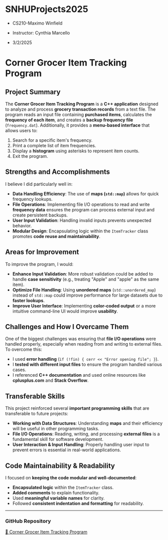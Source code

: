 # SNHUProjects2025

- CS210-Maximo Winfield 

- Instructor: Cynthia Marcello 

- 3/2/2025 

# Corner Grocer Item Tracking Program

## Project Summary
The **Corner Grocer Item Tracking Program** is a **C++ application** designed to analyze and process **grocery transaction records** from a text file. The program reads an input file containing **purchased items**, calculates the **frequency of each item**, and creates a **backup frequency file** (`frequency.dat`). Additionally, it provides a **menu-based interface** that allows users to:

1. Search for a specific item's frequency.
2. Print a complete list of item frequencies.
3. Display a **histogram** using asterisks to represent item counts.
4. Exit the program.

## Strengths and Accomplishments
I believe I did particularly well in:
- **Data Handling Efficiency**: The use of **maps (`std::map`)** allows for quick frequency lookups.
- **File Operations**: Implementing file I/O operations to read and write **frequency data** ensures the program can process external input and create persistent backups.
- **User Input Validation**: Handling invalid inputs prevents unexpected behavior.
- **Modular Design**: Encapsulating logic within the `ItemTracker` class promotes **code reuse and maintainability**.

## Areas for Improvement
To improve the program, I would:
- **Enhance Input Validation**: More robust validation could be added to handle **case sensitivity** (e.g., treating "Apple" and "apple" as the same item).
- **Optimize File Handling**: Using **unordered maps** (`std::unordered_map`) instead of `std::map` could improve performance for large datasets due to **faster lookups**.
- **Improve User Interface**: Implementing **color-coded output** or a more intuitive command-line UI would improve **usability**.

## Challenges and How I Overcame Them
One of the biggest challenges was ensuring that **file I/O operations** were handled properly, especially when reading from and writing to external files. To overcome this:
- I used **error handling** (`if (!fin) { cerr << "Error opening file"; }`).
- I **tested with different input files** to ensure the program handled various cases.
- I referenced **C++ documentation** and used online resources like **cplusplus.com** and **Stack Overflow**.

## Transferable Skills
This project reinforced several **important programming skills** that are transferable to future projects:
- **Working with Data Structures**: Understanding **maps** and their efficiency will be useful in other programming tasks.
- **File I/O Operations**: Reading, writing, and processing **external files** is a fundamental skill for software development.
- **User Interaction & Input Handling**: Properly handling user input to prevent errors is essential in real-world applications.

## Code Maintainability & Readability
I focused on **keeping the code modular and well-documented**:
- **Encapsulated logic** within the `ItemTracker` class.
- **Added comments** to explain functionality.
- Used **meaningful variable names** for clarity.
- Followed **consistent indentation and formatting** for readability.

---

### GitHub Repository
[📌 Corner Grocer Item Tracking Program](https://github.com/DaBest890/SNHUProjects2025/)
